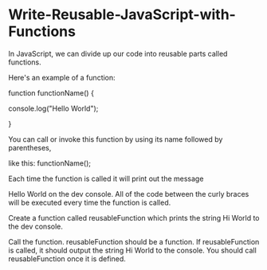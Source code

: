 # Write-Reusable-JavaScript-with-Functions

In JavaScript, we can divide up our code into reusable parts called functions.

Here's an example of a function:

function functionName() {

console.log("Hello World");

}

You can call or invoke this function by using its name followed by parentheses,

like this: functionName();

Each time the function is called it will print out the message

Hello World on the dev console. All of the code between the curly braces will be executed every time the function is called.

Create a function called reusableFunction which prints the string Hi World to the dev console.

Call the function.
reusableFunction should be a function.
If reusableFunction is called, it should output the string Hi World to the console.
You should call reusableFunction once it is defined.
